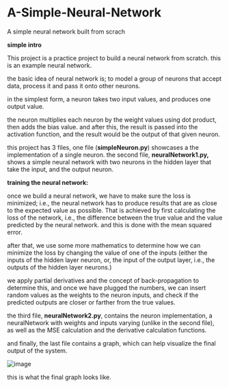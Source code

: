 # A-Simple-Neural-Network
A simple neural network built from scrach

**simple intro**

This project is a practice project to build a neural network from scratch. this is an example neural network.

the basic idea of neural network is; to model a group of neurons that accept data, process it and pass it onto other neurons.

in the simplest form, a neuron takes two input values, and produces one output value.

the neuron multiplies each neuron by the weight values using dot product, then adds the bias value. and after this, the result is passed into the activation function, and the result would be the output of that given neuron.

this project has 3 files, one file (**simpleNeuron.py**) showcases a the implementation of a single neuron. the second file, **neuralNetwork1.py,** shows a simple neural network with two neurons in the hidden layer that take the input, and the output neuron.

**training the neural network:** 

once we build a neural network, we have to make sure the loss is minimized; i.e., the neural network has to produce results that are as close to the expected value as possible. That is achieved by first calculating the loss of the network, i.e., the difference between the true value and the value predicted by the neural network. and this is done with the mean squared error.

after that, we use some more mathematics to determine how we can minimize the loss by changing the value of one of the inputs (either the inputs of the hidden layer neuron, or, the input of the output layer, i.e., the outputs of the hidden layer neurons.)

we apply partial derivatives and the concept of back-propagation to determine this, and once we have plugged the numbers, we can insert random values as the weights to the neuron inputs, and check if the predicted outputs are closer or farther from the true values.

the third file, **neuralNetwork2.py**, contains the neuron implementation, a neuralNetwork with weights and inputs varying (unlike in the second file), as well as the MSE calculation and the derivative calculation functions.

and finally, the last file contains a graph, which can help visualize the final output of the system.

![image](https://user-images.githubusercontent.com/104849949/234575719-b67f666a-163b-437a-ac6e-3cf5b6a11b54.png)

this is what the final graph looks like.
